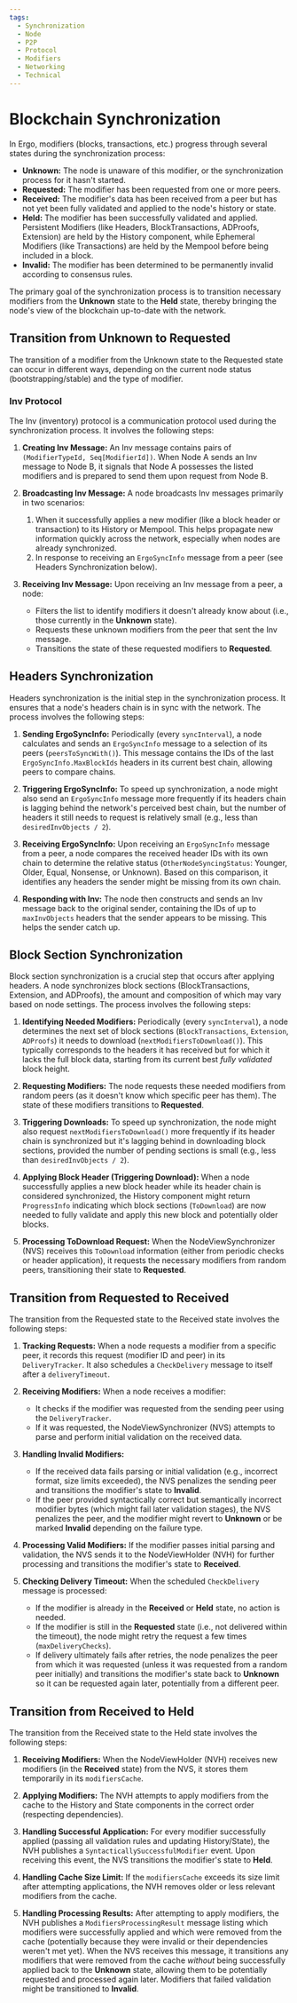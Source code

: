 ```yaml
---
tags:
  - Synchronization
  - Node
  - P2P
  - Protocol
  - Modifiers
  - Networking
  - Technical
---
```


# Blockchain Synchronization

In Ergo, modifiers (blocks, transactions, etc.) progress through several states during the synchronization process:

- **Unknown:** The node is unaware of this modifier, or the synchronization process for it hasn't started.
- **Requested:** The modifier has been requested from one or more peers.
- **Received:** The modifier's data has been received from a peer but has not yet been fully validated and applied to the node's history or state.
- **Held:** The modifier has been successfully validated and applied. Persistent Modifiers (like Headers, BlockTransactions, ADProofs, Extension) are held by the History component, while Ephemeral Modifiers (like Transactions) are held by the Mempool before being included in a block.
- **Invalid:** The modifier has been determined to be permanently invalid according to consensus rules.

The primary goal of the synchronization process is to transition necessary modifiers from the **Unknown** state to the **Held** state, thereby bringing the node's view of the blockchain up-to-date with the network.

## Transition from Unknown to Requested

The transition of a modifier from the Unknown state to the Requested state can occur in different ways, depending on the current node status (bootstrapping/stable) and the type of modifier.

### Inv Protocol

The Inv (inventory) protocol is a communication protocol used during the synchronization process. It involves the following steps:

1. **Creating Inv Message:** An Inv message contains pairs of `(ModifierTypeId, Seq[ModifierId])`. When Node A sends an Inv message to Node B, it signals that Node A possesses the listed modifiers and is prepared to send them upon request from Node B.

2. **Broadcasting Inv Message:** A node broadcasts Inv messages primarily in two scenarios:
    1. When it successfully applies a new modifier (like a block header or transaction) to its History or Mempool. This helps propagate new information quickly across the network, especially when nodes are already synchronized.
    2. In response to receiving an `ErgoSyncInfo` message from a peer (see Headers Synchronization below).

3. **Receiving Inv Message:** Upon receiving an Inv message from a peer, a node:
    - Filters the list to identify modifiers it doesn't already know about (i.e., those currently in the **Unknown** state).
    - Requests these unknown modifiers from the peer that sent the Inv message.
    - Transitions the state of these requested modifiers to **Requested**.


## Headers Synchronization

Headers synchronization is the initial step in the synchronization process. It ensures that a node's headers chain is in sync with the network. The process involves the following steps:

1. **Sending ErgoSyncInfo:** Periodically (every `syncInterval`), a node calculates and sends an `ErgoSyncInfo` message to a selection of its peers (`peersToSyncWith()`). This message contains the IDs of the last `ErgoSyncInfo.MaxBlockIds` headers in its current best chain, allowing peers to compare chains.

2. **Triggering ErgoSyncInfo:** To speed up synchronization, a node might also send an `ErgoSyncInfo` message more frequently if its headers chain is lagging behind the network's perceived best chain, but the number of headers it still needs to request is relatively small (e.g., less than `desiredInvObjects / 2`).

3. **Receiving ErgoSyncInfo:** Upon receiving an `ErgoSyncInfo` message from a peer, a node compares the received header IDs with its own chain to determine the relative status (`OtherNodeSyncingStatus`: Younger, Older, Equal, Nonsense, or Unknown). Based on this comparison, it identifies any headers the sender might be missing from its own chain.

4. **Responding with Inv:** The node then constructs and sends an Inv message back to the original sender, containing the IDs of up to `maxInvObjects` headers that the sender appears to be missing. This helps the sender catch up.

## Block Section Synchronization

Block section synchronization is a crucial step that occurs after applying headers. A node synchronizes block sections (BlockTransactions, Extension, and ADProofs), the amount and composition of which may vary based on node settings. The process involves the following steps:

1. **Identifying Needed Modifiers:** Periodically (every `syncInterval`), a node determines the next set of block sections (`BlockTransactions`, `Extension`, `ADProofs`) it needs to download (`nextModifiersToDownload()`). This typically corresponds to the headers it has received but for which it lacks the full block data, starting from its current best *fully validated* block height.

2. **Requesting Modifiers:** The node requests these needed modifiers from random peers (as it doesn't know which specific peer has them). The state of these modifiers transitions to **Requested**.

3. **Triggering Downloads:** To speed up synchronization, the node might also request `nextModifiersToDownload()` more frequently if its header chain is synchronized but it's lagging behind in downloading block sections, provided the number of pending sections is small (e.g., less than `desiredInvObjects / 2`).

4. **Applying Block Header (Triggering Download):** When a node successfully applies a new block header while its header chain is considered synchronized, the History component might return `ProgressInfo` indicating which block sections (`ToDownload`) are now needed to fully validate and apply this new block and potentially older blocks.

5. **Processing ToDownload Request:** When the NodeViewSynchronizer (NVS) receives this `ToDownload` information (either from periodic checks or header application), it requests the necessary modifiers from random peers, transitioning their state to **Requested**.

## Transition from Requested to Received

The transition from the Requested state to the Received state involves the following steps:

1. **Tracking Requests:** When a node requests a modifier from a specific peer, it records this request (modifier ID and peer) in its `DeliveryTracker`. It also schedules a `CheckDelivery` message to itself after a `deliveryTimeout`.

2. **Receiving Modifiers:** When a node receives a modifier:
    - It checks if the modifier was requested from the sending peer using the `DeliveryTracker`.
    - If it was requested, the NodeViewSynchronizer (NVS) attempts to parse and perform initial validation on the received data.

3. **Handling Invalid Modifiers:**
    - If the received data fails parsing or initial validation (e.g., incorrect format, size limits exceeded), the NVS penalizes the sending peer and transitions the modifier's state to **Invalid**.
    - If the peer provided syntactically correct but semantically incorrect modifier bytes (which might fail later validation stages), the NVS penalizes the peer, and the modifier might revert to **Unknown** or be marked **Invalid** depending on the failure type.

4. **Processing Valid Modifiers:** If the modifier passes initial parsing and validation, the NVS sends it to the NodeViewHolder (NVH) for further processing and transitions the modifier's state to **Received**.

5. **Checking Delivery Timeout:** When the scheduled `CheckDelivery` message is processed:
    - If the modifier is already in the **Received** or **Held** state, no action is needed.
    - If the modifier is still in the **Requested** state (i.e., not delivered within the timeout), the node might retry the request a few times (`maxDeliveryChecks`).
    - If delivery ultimately fails after retries, the node penalizes the peer from which it was requested (unless it was requested from a random peer initially) and transitions the modifier's state back to **Unknown** so it can be requested again later, potentially from a different peer.

## Transition from Received to Held

The transition from the Received state to the Held state involves the following steps:

1. **Receiving Modifiers:** When the NodeViewHolder (NVH) receives new modifiers (in the **Received** state) from the NVS, it stores them temporarily in its `modifiersCache`.

2. **Applying Modifiers:** The NVH attempts to apply modifiers from the cache to the History and State components in the correct order (respecting dependencies).

3. **Handling Successful Application:** For every modifier successfully applied (passing all validation rules and updating History/State), the NVH publishes a `SyntacticallySuccessfulModifier` event. Upon receiving this event, the NVS transitions the modifier's state to **Held**.

4. **Handling Cache Size Limit:** If the `modifiersCache` exceeds its size limit after attempting applications, the NVH removes older or less relevant modifiers from the cache.

5. **Handling Processing Results:** After attempting to apply modifiers, the NVH publishes a `ModifiersProcessingResult` message listing which modifiers were successfully applied and which were removed from the cache (potentially because they were invalid or their dependencies weren't met yet). When the NVS receives this message, it transitions any modifiers that were removed from the cache *without* being successfully applied back to the **Unknown** state, allowing them to be potentially requested and processed again later. Modifiers that failed validation might be transitioned to **Invalid**.
